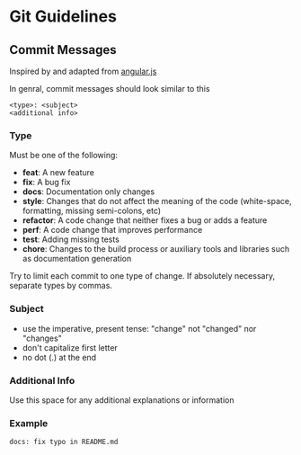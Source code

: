 # Git Guidelines

## Commit Messages
Inspired by and adapted from [angular.js](https://github.com/angular/angular.js/blob/master/CONTRIBUTING.md#commit)

In genral, commit messages should look similar to this
```
<type>: <subject>
<additional info>
```

### Type
Must be one of the following:
- **feat**: A new feature
- **fix**: A bug fix
- **docs**: Documentation only changes
- **style**: Changes that do not affect the meaning of the code (white-space, formatting, missing semi-colons, etc)
- **refactor**: A code change that neither fixes a bug or adds a feature
- **perf**: A code change that improves performance
- **test**: Adding missing tests
- **chore**: Changes to the build process or auxiliary tools and libraries such as documentation generation

Try to limit each commit to one type of change. If absolutely necessary, separate types by commas.

### Subject
- use the imperative, present tense: "change" not "changed" nor "changes"
- don't capitalize first letter
- no dot (.) at the end
 
### Additional Info
Use this space for any additional explanations or information

### Example
```
docs: fix typo in README.md
```
